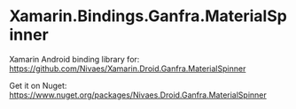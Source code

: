 # Xamarin.Bindings.Ganfra.MaterialSpinner
Xamarin Android binding library for: https://github.com/Nivaes/Xamarin.Droid.Ganfra.MaterialSpinner

Get it on Nuget:
https://www.nuget.org/packages/Nivaes.Droid.Ganfra.MaterialSpinner
